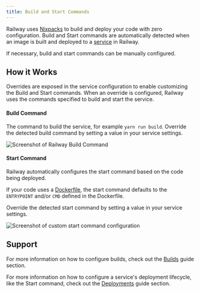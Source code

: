 ```yaml
---
title: Build and Start Commands
---
```


Railway uses [Nixpacks](/reference/nixpacks) to build and deploy your code with zero configuration.  Build and Start commands are automatically detected when an image is built and deployed to a [service](/reference/services) in Railway.

If necessary, build and start commands can be manually configured.

## How it Works

Overrides are exposed in the service configuration to enable customizing the Build and Start commands.  When an override is configured, Railway uses the commands specified to build and start the service.

#### Build Command

The command to build the service, for example `yarn run build`. Override the detected build command by setting a value in your service settings.

<Image
src="https://res.cloudinary.com/railway/image/upload/v1664564851/docs/build-command_vhuify.png"
alt="Screenshot of Railway Build Command"
layout="responsive"
width={745} height={238} quality={80} />

#### Start Command

Railway automatically configures the start command based on the code being deployed.  

If your code uses a [Dockerfile](/reference/dockerfiles), the start command defaults to the `ENTRYPOINT` and/or `CMD` defined in the Dockerfile.

Override the detected start command by setting a value in your service settings.

<Image
src="https://res.cloudinary.com/railway/image/upload/v1637798815/docs/custom-start-command_a8vcxs.png"
alt="Screenshot of custom start command configuration"
layout="intrinsic"
width={1302} height={408} quality={80} />

## Support

For more information on how to configure builds, check out the [Builds](/guides/builds) guide section.

For more information on how to configure a service's deployment lifecycle, like the Start command, check out the [Deployments](/guides/deployments) guide section.